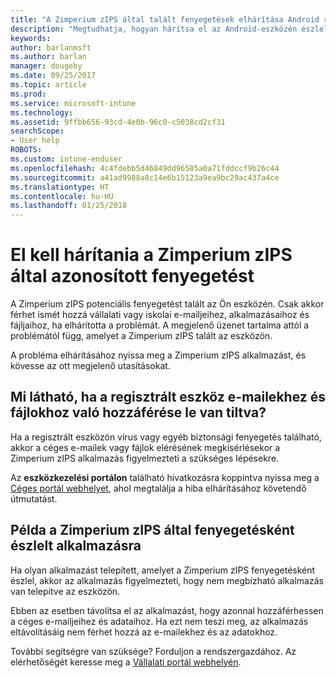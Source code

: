 ```yaml
---
title: "A Zimperium zIPS által talált fenyegetések elhárítása Android rendszeren | Microsoft Docs"
description: "Megtudhatja, hogyan hárítsa el az Android-eszközén észlelt fenyegetéseket."
keywords: 
author: barlanmsft
ms.author: barlan
manager: dougeby
ms.date: 09/25/2017
ms.topic: article
ms.prod: 
ms.service: microsoft-intune
ms.technology: 
ms.assetid: 9ffbb656-93cd-4e0b-96c0-c5038cd2cf31
searchScope:
- User help
ROBOTS: 
ms.custom: intune-enduser
ms.openlocfilehash: 4c4fdebb5d46849dd96585a0a71fddccf9b26c44
ms.sourcegitcommit: a41ad9988a8c14e6b15123a9ea9bc29ac437a4ce
ms.translationtype: HT
ms.contentlocale: hu-HU
ms.lasthandoff: 01/25/2018
---
```

# <a name="you-need-to-resolve-a-threat-found-by-zimperium-zips"></a>El kell hárítania a Zimperium zIPS által azonosított fenyegetést

A Zimperium zIPS potenciális fenyegetést talált az Ön eszközén. Csak akkor férhet ismét hozzá vállalati vagy iskolai e-mailjeihez, alkalmazásaihoz és fájljaihoz, ha elhárította a problémát. A megjelenő üzenet tartalma attól a problémától függ, amelyet a Zimperium zIPS talált az eszközön.

A probléma elhárításához nyissa meg a Zimperium zIPS alkalmazást, és kövesse az ott megjelenő utasításokat.

## <a name="what-you-might-see-if-your-enrolled-device-is-blocked-from-accessing-email-or-files"></a>Mi látható, ha a regisztrált eszköz e-mailekhez és fájlokhoz való hozzáférése le van tiltva?

Ha a regisztrált eszközön vírus vagy egyéb biztonsági fenyegetés található, akkor a céges e-mailek vagy fájlok elérésének megkísérlésekor a Zimperium zIPS alkalmazás figyelmezteti a szükséges lépésekre.

Az **eszközkezelési portálon** található hivatkozásra koppintva nyissa meg a [Céges portál webhelyet](https://portal.manage.microsoft.com#HelpDeskDialog), ahol megtalálja a hiba elhárításához követendő útmutatást.

## <a name="example-of-an-app-that-zimperium-zips-sees-as-a-threat"></a>Példa a Zimperium zIPS által fenyegetésként észlelt alkalmazásra

Ha olyan alkalmazást telepített, amelyet a Zimperium zIPS fenyegetésként észlel, akkor az alkalmazás figyelmezteti, hogy nem megbízható alkalmazás van telepítve az eszközön.

Ebben az esetben távolítsa el az alkalmazást, hogy azonnal hozzáférhessen a céges e-mailjeihez és adataihoz. Ha ezt nem teszi meg, az alkalmazás eltávolításáig nem férhet hozzá az e-mailekhez és az adatokhoz.

További segítségre van szüksége? Forduljon a rendszergazdához. Az elérhetőségét keresse meg a [Vállalati portál webhelyén](https://portal.manage.microsoft.com#HelpDeskDialog).
